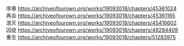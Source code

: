 序章 https://archiveofourown.org/works/19093018/chapters/45361024                                                                       
再会 https://archiveofourown.org/works/19093018/chapters/45361165                                                                    
泯灭 https://archiveofourown.org/works/19093018/chapters/45416602                                                                          
囚徒 https://archiveofourown.org/works/19093018/chapters/46284409                                                                          
重生 https://archiveofourown.org/works/19093018/chapters/51283975
